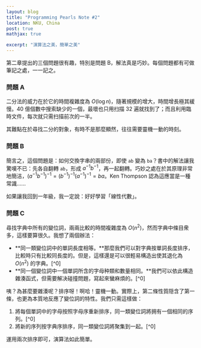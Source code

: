 ```yaml
---
layout: blog
title: "Programming Pearls Note #2"
location: NKU, China
post: true
mathjax: true

excerpt: "演算法之美，簡單之美"
---
```


第二章提出的三個問題很有趣，特別是問題 B，解法真是巧妙。每個問題都有可做筆記之處，一一記之。

### 問題 A ###
二分法的威力在於它的時間複雜度為 $O(\log n)$，隨著規模的增大，時間增長極其緩慢。40 億個數中搜索缺少的一個，最壞也只用扫描 32 遍就找到了；而且利用臨時文件，每次就只需扫描前次的一半。

其難點在於尋找二分的對象，有時不是那麼顯然，往往需要靈機一動的時刻。

### 問題 B ###
簡言之，這個問題是：如何交換字串的兩部份，即使 `ab` 變為 `ba`？書中的解法讓我驚嘆不已：先各自翻轉 `ab`，形成 $a^{-1}b^{-1}$，再一起翻轉。巧妙之處在於其原理非常地簡洁，$(a^{-1}b^{-1})^{-1} = (b^{-1})^{-1}(a^{-1})^{-1} = ba$。Ken Thompson 認為這應當是一種常識……

如果讓我回到一年級，我一定說：好好學習「線性代數」。

### 問題 C ###
尋找字典中所有的變位詞，兩兩比較的時間複雜度為 $O(n^{2})$，然而字典中條目衆多，這樣要算很久。我想了兩個辦法：

- **同一類變位詞中的單詞長度相等。**那麼我們可以對字典按單詞長度排序，比較時只有比較同長度的。但是，這樣還是可以很輕易構造出使其退化為 $O(n^{2})$ 的字典。[^0]
- **同一個變位詞中一個單詞所含的字母种類和數量相同。**我們可以依此構造雜湊函式，但需要解决碰撞問題，寫起來蠻麻煩的。[^0]

咦？為甚麼要雜湊呢？排序呀！啊哈！靈機一動。實際上，第二條性質隠含了第一條，也更為本質地反應了變位詞的特性。我們只需這樣做：

1. 將每個單詞中的字母按照字母序重新排序，同一類變位詞將拥有一個相同的序列。[^0]
2. 將新的序列按字典序排序，同一類變位詞將聚集到一起。[^0]

運用兩次排序即可，演算法如此簡單。
